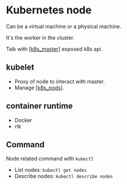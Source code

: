 # Kubernetes node

Can be a virtual machine or a physical machine.

It's the worker in the cluster.

Talk with [[k8s_master]] exposed k8s api.

## kubelet
  - Proxy of node to interact with master.
  - Manage [[k8s_pods]].

## container runtime
  - Docker
  - rtk

## Command
Node related command with `kubectl`
  - List nodes: `kubectl get nodes`
  - Describe nodes: `kubectl describe nodes`

[//begin]: # "Autogenerated link references for markdown compatibility"
[k8s_master]: k8s_master "Kubernetes master"
[k8s_pods]: k8s_pods "Kubernetes Pods"
[//end]: # "Autogenerated link references"